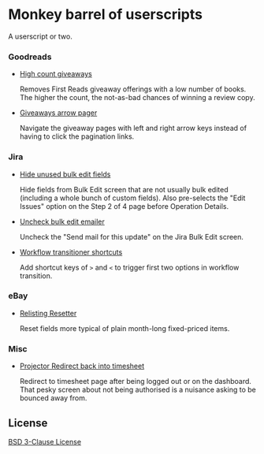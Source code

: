 # Monkey barrel of userscripts

A userscript or two.

### Goodreads

- [High count giveaways](./goodreads-giveaway-high-count.user.js)

  Removes First Reads giveaway offerings with a low number of books.
The higher the count, the not-as-bad chances of winning a review copy.

- [Giveaways arrow pager](./goodreads-arrow-pager.user.js)

  Navigate the giveaway pages with left and right arrow keys instead of
having to click the pagination links.

### Jira

- [Hide unused bulk edit fields](./jira-bulk-edit-hide-unused-fields.user.js)

  Hide fields from Bulk Edit screen that are not usually bulk edited
(including a whole bunch of custom fields). Also pre-selects the
"Edit Issues" option on the Step 2 of 4 page before Operation Details.

- [Uncheck bulk edit emailer](./jira-uncheck-bulk-edit-mailer.user.js)

  Uncheck the "Send mail for this update" on the Jira Bulk Edit screen.

- [Workflow transitioner shortcuts](./jira-workflow-transitioner.user.js)

  Add shortcut keys of `>` and `<` to trigger first two options in workflow transition.

### eBay

- [Relisting Resetter](./ebay-relisting-resetter.user.js)

  Reset fields more typical of plain month-long fixed-priced items.

### Misc

- [Projector Redirect back into timesheet](./projector-timesheet-redirect.user.js)

  Redirect to timesheet page after being logged out or on the dashboard.
That pesky screen about not being authorised is a nuisance asking to
be bounced away from.


## License

[BSD 3-Clause License](http://opensource.org/licenses/BSD-3-Clause)
